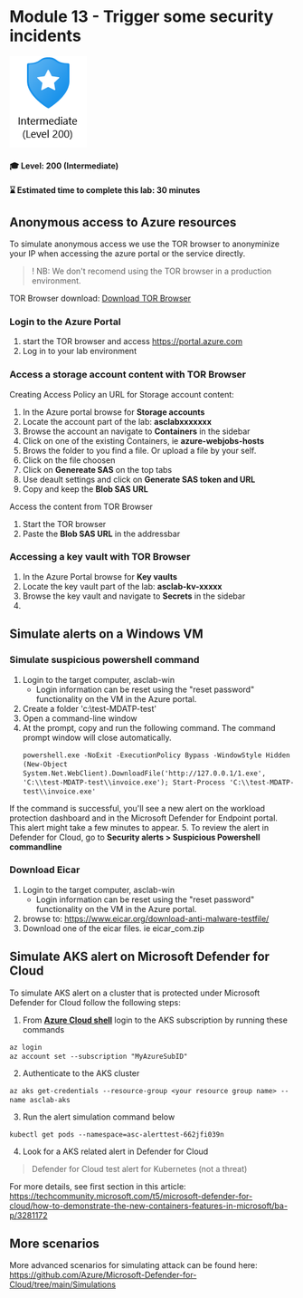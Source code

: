 # Module 13 - Trigger some security incidents

<p align="left"><img src="../Images/asc-labs-intermediate.gif?raw=true"></p>

#### 🎓 Level: 200 (Intermediate)
#### ⌛ Estimated time to complete this lab: 30 minutes


## Anonymous access to Azure resources

To simulate anonymous access we use the TOR browser to anonyminize your IP when accessing the azure portal or the service directly.
> ! NB: We don't recomend using the TOR browser in a production environment. 

TOR Browser download: [Download TOR Browser](https://www.torproject.org/download/)

### Login to the Azure Portal

1. start the TOR browser and access https://portal.azure.com
2. Log in to your lab environment


### Access a storage account content with TOR Browser
Creating Access Policy an URL for Storage account content:
1. In the Azure portal browse for **Storage accounts**
2. Locate the account part of the lab: **asclabxxxxxxx**
3. Browse the account an navigate to **Containers** in the sidebar
4. Click on one of the existing Containers, ie **azure-webjobs-hosts**
5. Brows the folder to you find a file. Or upload a file by your self.
6. Click on the file choosen
7. Click on **Genereate SAS** on the top tabs
8. Use deault settings and click on **Generate SAS token and URL**
9. Copy and keep the **Blob SAS URL**

Access the content from TOR Browser
1. Start the TOR browser
2. Paste the **Blob SAS URL** in the addressbar
   
### Accessing a key vault with TOR Browser
1. In the Azure Portal browse for **Key vaults**
2. Locate the key vault part of the lab: **asclab-kv-xxxxx**
3. Browse the key vault and navigate to **Secrets** in the sidebar
4. 



## Simulate alerts on a Windows VM

### Simulate suspicious powershell command
1. Login to the target computer, asclab-win
    - Login information can be reset using the "reset password" functionality on the VM in the Azure portal.
2. Create a folder 'c:\test-MDATP-test'
3. Open a command-line window
4. At the prompt, copy and run the following command. The command prompt window will close automatically.
   ```
   powershell.exe -NoExit -ExecutionPolicy Bypass -WindowStyle Hidden (New-Object System.Net.WebClient).DownloadFile('http://127.0.0.1/1.exe', 'C:\\test-MDATP-test\\invoice.exe'); Start-Process 'C:\\test-MDATP-test\\invoice.exe'
   ```
If the command is successful, you'll see a new alert on the workload protection dashboard and in the Microsoft Defender for Endpoint portal. This alert might take a few minutes to appear.
5. To review the alert in Defender for Cloud, go to **Security alerts > Suspicious Powershell commandline**



### Download Eicar
1. Login to the target computer, asclab-win
    - Login information can be reset using the "reset password" functionality on the VM in the Azure portal.
2. browse to: https://www.eicar.org/download-anti-malware-testfile/
3. Download one of the eicar files. ie eicar_com.zip



## Simulate AKS alert on Microsoft Defender for Cloud
To simulate AKS alert on a cluster that is protected under Microsoft Defender for Cloud follow the following steps: 
1. From [**Azure Cloud shell**](https://shell.azure.com) login to the AKS subscription by running these commands
```
az login 
az account set --subscription "MyAzureSubID"
```
2. Authenticate to the AKS cluster
```
az aks get-credentials --resource-group <your resource group name> --name asclab-aks 
```
3. Run the alert simulation command below
```
kubectl get pods --namespace=asc-alerttest-662jfi039n
```
4. Look for a AKS related alert in Defender for Cloud
> Defender for Cloud test alert for Kubernetes (not a threat)

For more details, see first section in this article: https://techcommunity.microsoft.com/t5/microsoft-defender-for-cloud/how-to-demonstrate-the-new-containers-features-in-microsoft/ba-p/3281172




## More scenarios
More advanced scenarios for simulating attack can be found here:
https://github.com/Azure/Microsoft-Defender-for-Cloud/tree/main/Simulations

